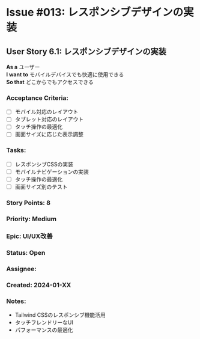 # Issue #013: レスポンシブデザインの実装

## User Story 6.1: レスポンシブデザインの実装

**As a** ユーザー  
**I want to** モバイルデバイスでも快適に使用できる  
**So that** どこからでもアクセスできる

### Acceptance Criteria:
- [ ] モバイル対応のレイアウト
- [ ] タブレット対応のレイアウト
- [ ] タッチ操作の最適化
- [ ] 画面サイズに応じた表示調整

### Tasks:
- [ ] レスポンシブCSSの実装
- [ ] モバイルナビゲーションの実装
- [ ] タッチ操作の最適化
- [ ] 画面サイズ別のテスト

### Story Points: 8
### Priority: Medium
### Epic: UI/UX改善
### Status: Open
### Assignee: 
### Created: 2024-01-XX

### Notes:
- Tailwind CSSのレスポンシブ機能活用
- タッチフレンドリーなUI
- パフォーマンスの最適化 